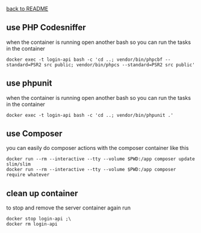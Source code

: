 [back to README](../README.md)

## use PHP Codesniffer

when the container is running open another bash so you can run the tasks in the container
```
docker exec -t login-api bash -c 'cd ..; vendor/bin/phpcbf --standard=PSR2 src public; vendor/bin/phpcs --standard=PSR2 src public'
```

## use phpunit

when the container is running open another bash so you can run the tasks in the container
```
docker exec -t login-api bash -c 'cd ..; vendor/bin/phpunit .'
```

## use Composer
you can easily do composer actions with the composer container like this
```
docker run --rm --interactive --tty --volume $PWD:/app composer update slim/slim
docker run --rm --interactive --tty --volume $PWD:/app composer require whatever
```


## clean up container
to stop and remove the server container again run
```
docker stop login-api ;\
docker rm login-api
```
